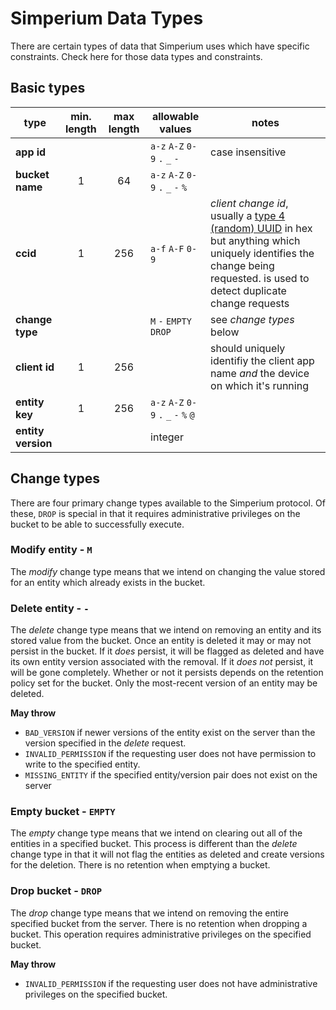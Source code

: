 # Simperium Data Types

There are certain types of data that Simperium uses which have specific constraints. Check here for those data types and constraints.

## Basic types

| type | min. length | max length | allowable values | notes |
|---|:-:|:-:|---|---|
| **app id** | | | `a-z` `A-Z` `0-9` `.` `_` `-` | case insensitive |
| **bucket name** | 1 | 64 | `a-z` `A-Z` `0-9` `.` `_` `-` `%` | |
| **ccid** | 1 | 256 | `a-f` `A-F` `0-9` | _client change id_, usually a [type 4 (random) UUID](https://tools.ietf.org/html/rfc4122) in hex but anything which uniquely identifies the change being requested. is used to detect duplicate change requests |
| **change type** | | | `M` `-` `EMPTY` `DROP` | see _change types_ below|
| **client id** | 1 | 256 | | should uniquely identifiy the client app name _and_ the device on which it's running |
| **entity key** | 1 | 256 | `a-z` `A-Z` `0-9` `.` `_` `-` `%` `@` | |
| **entity version** | | | integer | |

## Change types

There are four primary change types available to the Simperium protocol.
Of these, `DROP` is special in that it requires administrative privileges on the bucket to be able to successfully execute.

### Modify entity - `M`

The _modify_ change type means that we intend on changing the value stored for an entity which already exists in the bucket.

### Delete entity - `-`

The _delete_ change type means that we intend on removing an entity and its stored value from the bucket.
Once an entity is deleted it may or may not persist in the bucket.
If it _does_ persist, it will be flagged as deleted and have its own entity version associated with the removal.
If it _does not_ persist, it will be gone completely.
Whether or not it persists depends on the retention policy set for the bucket.
Only the most-recent version of an entity may be deleted.

**May throw**
 - `BAD_VERSION` if newer versions of the entity exist on the server than the version specified in the _delete_ request.
 - `INVALID_PERMISSION` if the requesting user does not have permission to write to the specified entity.
 - `MISSING_ENTITY` if the specified entity/version pair does not exist on the server

### Empty bucket - `EMPTY`

The _empty_ change type means that we intend on clearing out all of the entities in a specified bucket.
This process is different than the _delete_ change type in that it will not flag the entities as deleted and create versions for the deletion.
There is no retention when emptying a bucket.

### Drop bucket - `DROP`

The _drop_ change type means that we intend on removing the entire specified bucket from the server.
There is no retention when dropping a bucket.
This operation requires administrative privileges on the specified bucket.

**May throw**
 - `INVALID_PERMISSION` if the requesting user does not have administrative privileges on the specified bucket.

